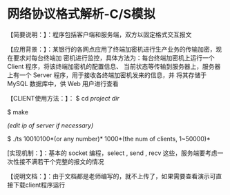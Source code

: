# 网络协议格式解析-C/S模拟 #

【简要说明：】：程序包括客户端和服务端，双方以固定格式交互报文

【应用背景：】：某银行的各网点应用了终端加密机进行生产业务的传输加密，现在要求对每台终端加
密机进行监控，具体方法为：每台终端加密机上运行一个 Client 程序，将该终端加密机的配置信息、
当前状态等传输到服务器上，服务器上有一个 Server 程序，用于接收各终端加密机发来的信息，并
将其存储于 MySQL 数据库中，供 Web 用户进行查看

【CLIENT使用方法：】：
$ cd *project dir*

$ make

*(edit ip of server if necessary)*

$ ./ts 10010100*(or any number)* 1000*(the num of clients, 1~50000)*

[实现机制：】：基本的 socket 编程，select , send , recv 这些，服务端要考虑一次性接不满若干个完整的报文的情况

【说明文档：】：由于文档都是老师编写的，就不上传了，如果需要查看演示可直接下载client程序运行

